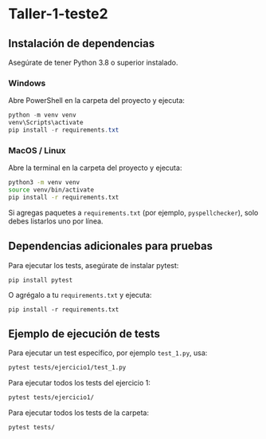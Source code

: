 # Taller-1-teste2

## Instalación de dependencias

Asegúrate de tener Python 3.8 o superior instalado.

### Windows

Abre PowerShell en la carpeta del proyecto y ejecuta:

```powershell
python -m venv venv
venv\Scripts\activate
pip install -r requirements.txt
```

### MacOS / Linux

Abre la terminal en la carpeta del proyecto y ejecuta:

```bash
python3 -m venv venv
source venv/bin/activate
pip install -r requirements.txt
```

Si agregas paquetes a `requirements.txt` (por ejemplo, `pyspellchecker`), solo debes listarlos uno por línea.

## Dependencias adicionales para pruebas

Para ejecutar los tests, asegúrate de instalar pytest:

```
pip install pytest
```

O agrégalo a tu `requirements.txt` y ejecuta:

```
pip install -r requirements.txt
```

## Ejemplo de ejecución de tests

Para ejecutar un test específico, por ejemplo `test_1.py`, usa:

```bash
pytest tests/ejercicio1/test_1.py
```

Para ejecutar todos los tests del ejercicio 1:

```bash
pytest tests/ejercicio1/
```

Para ejecutar todos los tests de la carpeta:

```bash
pytest tests/
```

